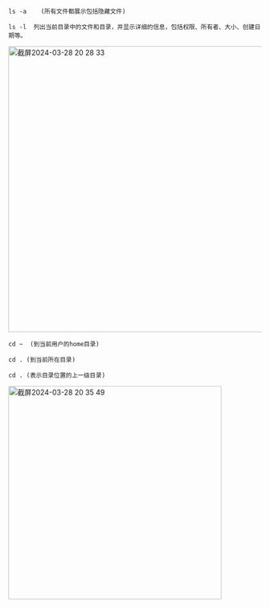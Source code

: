 ```code
ls -a    (所有文件都展示包括隐藏文件)
```

```code
ls -l  列出当前目录中的文件和目录，并显示详细的信息，包括权限、所有者、大小、创建日期等。
```

<img width="568" alt="截屏2024-03-28 20 28 33" src="https://github.com/xkong-study/reggie_delivery_note/assets/100473178/0d476765-35c9-4804-8c30-5a68bb58fbc4">

```code
cd ~  (到当前用户的home目录)
```

```code
cd . (到当前所在目录)
```

```code
cd . (表示目录位置的上一级目录)
```

<img width="424" alt="截屏2024-03-28 20 35 49" src="https://github.com/xkong-study/reggie_delivery_note/assets/100473178/30a90afc-f4fe-46d6-9d93-d1bca8696b13">
